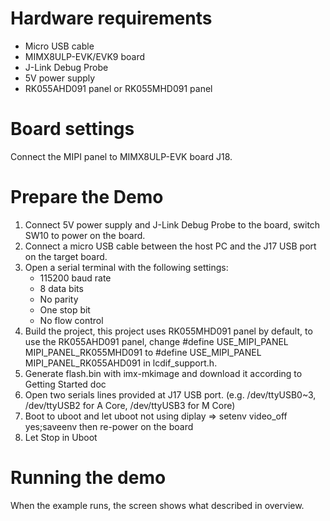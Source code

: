 Hardware requirements
=====================
- Micro USB cable
- MIMX8ULP-EVK/EVK9 board
- J-Link Debug Probe
- 5V power supply
- RK055AHD091 panel or RK055MHD091 panel

Board settings
============
Connect the MIPI panel to MIMX8ULP-EVK board J18.

Prepare the Demo
===============
1.  Connect 5V power supply and J-Link Debug Probe to the board, switch SW10 to power on the board.
2.  Connect a micro USB cable between the host PC and the J17 USB port on the target board.
3.  Open a serial terminal with the following settings:
    - 115200 baud rate
    - 8 data bits
    - No parity
    - One stop bit
    - No flow control
4.  Build the project, this project uses RK055MHD091 panel by default, to use the RK055AHD091 panel,
    change #define USE_MIPI_PANEL MIPI_PANEL_RK055MHD091 to #define USE_MIPI_PANEL MIPI_PANEL_RK055AHD091
    in lcdif_support.h.
5.  Generate flash.bin with imx-mkimage and download it according to Getting Started doc
6.  Open two serials lines provided at J17 USB port.
    (e.g. /dev/ttyUSB0~3, /dev/ttyUSB2 for A Core, /dev/ttyUSB3 for M Core)
7.  Boot to uboot and let uboot not using diplay
    => setenv video_off yes;saveenv
    then re-power on the board
8.  Let Stop in Uboot

Running the demo
================
When the example runs, the screen shows what described in overview.
